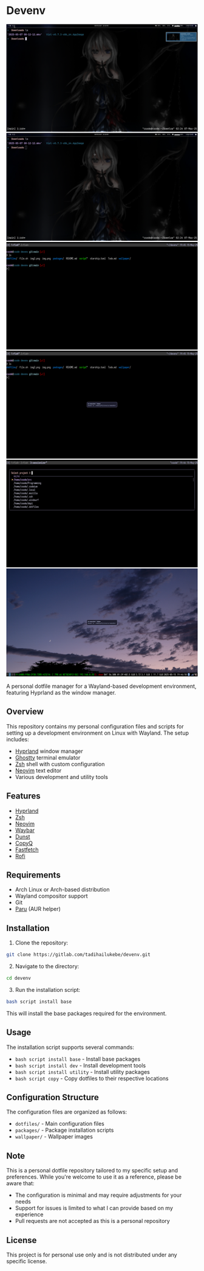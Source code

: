 # Devenv

![Screenshot 1](img.png)
![Screenshot 2](img2.png)
![Screenshot 3](img3.png)
![Screenshot 4](img4.png)
![Screenshot 5](img5.png)
![Screenshot 6](img6.png)

A personal dotfile manager for a Wayland-based development environment, featuring Hyprland as the window manager.

## Overview

This repository contains my personal configuration files and scripts for setting up a development environment on Linux with Wayland. The setup includes:

- [Hyprland](https://wiki.hyprland.org/) window manager
- [Ghostty](https://ghostty.org/docs) terminal emulator
- [Zsh](https://www.zsh.org/) shell with custom configuration
- [Neovim](https://neovim.io/) text editor
- Various development and utility tools

## Features

- [Hyprland](https://wiki.hyprland.org/)
- [Zsh](https://www.zsh.org/)
- [Neovim](https://neovim.io/)
- [Waybar](https://github.com/Alexays/Waybar)
- [Dunst](https://dunst-project.org/)
- [CopyQ](https://hluk.github.io/CopyQ/)
- [Fastfetch](https://github.com/dylanaraps/fastfetch)
- [Rofi](https://github.com/davatorium/rofi)

## Requirements

- Arch Linux or Arch-based distribution
- Wayland compositor support
- Git
- [Paru](https://github.com/Morganamilo/paru) (AUR helper)

## Installation

1. Clone the repository:
```bash
git clone https://gitlab.com/tadihailukebe/devenv.git
```

2. Navigate to the directory:
```bash
cd devenv
```

3. Run the installation script:
```bash
bash script install base
```

This will install the base packages required for the environment.

## Usage

The installation script supports several commands:

- `bash script install base` - Install base packages
- `bash script install dev` - Install development tools
- `bash script install utility` - Install utility packages
- `bash script copy` - Copy dotfiles to their respective locations

## Configuration Structure

The configuration files are organized as follows:
- `dotfiles/` - Main configuration files
- `packages/` - Package installation scripts
- `wallpaper/` - Wallpaper images

## Note

This is a personal dotfile repository tailored to my specific setup and preferences. While you're welcome to use it as a reference, please be aware that:
- The configuration is minimal and may require adjustments for your needs
- Support for issues is limited to what I can provide based on my experience
- Pull requests are not accepted as this is a personal repository

## License

This project is for personal use only and is not distributed under any specific license.

